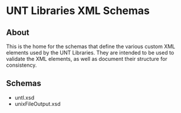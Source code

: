 UNT Libraries XML Schemas
=========================

About
-----

This is the home for the schemas that define the various custom XML elements
used by the UNT Libraries. They are intended to be used to validate the XML
elements, as well as document their structure for consistency.


Schemas
-------

* untl.xsd
* unixFileOutput.xsd
